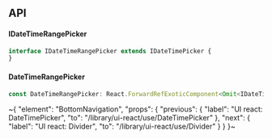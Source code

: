 

## API

#### IDateTimeRangePicker

```ts
interface IDateTimeRangePicker extends IDateTimePicker {
}
```

#### DateTimeRangePicker

```ts
const DateTimeRangePicker: React.ForwardRefExoticComponent<Omit<IDateTimeRangePicker, "ref"> & React.RefAttributes<unknown>>;
```


~{
  "element": "BottomNavigation",
  "props": {
    "previous": {
      "label": "UI react: DateTimePicker",
      "to": "/library/ui-react/use/DateTimePicker"
    },
    "next": {
      "label": "UI react: Divider",
      "to": "/library/ui-react/use/Divider"
    }
  }
}~
